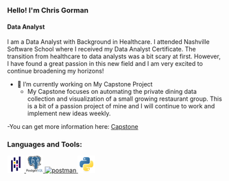 ### Hello! I'm Chris Gorman
#### Data Analyst
I am a Data Analyst with Background in Healthcare.  I attended Nashville Software School where I received my Data Analyst Certificate.  The transition from healthcare to data analysts was a bit scary at first.  However,  I have found a great passion in this new field and I am very excited to continue broadening my horizons!

- 🔭 I’m currently working on My Capstone Project
  -  My Capstone focuses on automating the private dining data collection and visualization of a small growing restaurant group.  This is a bit of a passion project of mine and I will continue to work and implement new ideas weekly.

-You can get more information here: [Capstone](https://github.com/Christopher-Patrick-Gorman/cgorman_capstone)


<h3 align="left">Languages and Tools:</h3>
<p align="left"> <a href="https://pandas.pydata.org/" target="_blank" rel="noreferrer"> <img src="https://raw.githubusercontent.com/devicons/devicon/2ae2a900d2f041da66e950e4d48052658d850630/icons/pandas/pandas-original.svg" alt="pandas" width="40" height="40"/> </a> <a href="https://www.postgresql.org" target="_blank" rel="noreferrer"> <img src="https://raw.githubusercontent.com/devicons/devicon/master/icons/postgresql/postgresql-original-wordmark.svg" alt="postgresql" width="40" height="40"/> </a> <a href="https://postman.com" target="_blank" rel="noreferrer"> <img src="https://www.vectorlogo.zone/logos/getpostman/getpostman-icon.svg" alt="postman" width="40" height="40"/> </a> <a href="https://www.python.org" target="_blank" rel="noreferrer"> <img src="https://raw.githubusercontent.com/devicons/devicon/master/icons/python/python-original.svg" alt="python" width="40" height="40"/> </a> </p>



